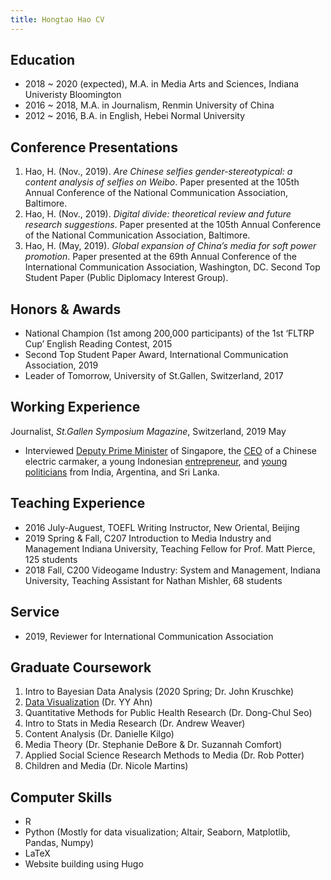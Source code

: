 ```yaml
---
title: Hongtao Hao CV
---
```


## Education

- 2018 ~ 2020 (expected), M.A. in Media Arts and Sciences, Indiana Univeristy Bloomington
- 2016 ~ 2018, M.A. in Journalism, Renmin University of China
- 2012 ~ 2016, B.A. in English, Hebei Normal University

## Conference Presentations
1. Hao, H. (Nov., 2019). *Are Chinese selfies gender-stereotypical: a content analysis of selfies on Weibo*. Paper presented at the 105th Annual Conference of the National Communication Association, Baltimore.
2. Hao, H. (Nov., 2019). *Digital divide: theoretical review and future research suggestions*. Paper presented at the 105th Annual Conference of the National Communication Association, Baltimore.
3. Hao, H. (May, 2019). *Global expansion of China’s media for soft power promotion*. Paper presented at the 69th Annual Conference of the International Communication Association, Washington, DC. Second Top Student Paper (Public Diplomacy Interest Group).

## Honors & Awards
- National Champion (1st among 200,000 participants) of the 1st ‘FLTRP Cup’ English Reading Contest, 2015
- Second Top Student Paper Award, International Communication Association, 2019
- Leader of Tomorrow, University of St.Gallen, Switzerland, 2017

## Working Experience
Journalist, *St.Gallen Symposium Magazine*, Switzerland, 2019 May 

- Interviewed [Deputy Prime Minister](https://www.symposium.org/articles/its-not-just-about-spending-more-money) of Singapore, the [CEO](https://www.symposium.org/articles/freeman-shens-electric-dream) of a Chinese electric carmaker, a young Indonesian [entrepreneur](https://www.symposium.org/articles/9-watch), and [young politicians](https://www.symposium.org/articles/what-role-should-governments-play) from India, Argentina, and Sri Lanka.

## Teaching Experience
- 2016 July-Auguest, TOEFL Writing Instructor, New Oriental, Beijing
- 2019 Spring & Fall, C207 Introduction to Media Industry and Management Indiana University, Teaching Fellow for Prof. Matt Pierce, 125 students
- 2018 Fall, C200 Videogame Industry: System and Management, Indiana University, Teaching Assistant for Nathan Mishler, 68 students

## Service
- 2019, Reviewer for International Communication Association

## Graduate Coursework
1. Intro to Bayesian Data Analysis (2020 Spring; Dr. John Kruschke)
2. [Data Visualization](http://yyahn.com/dviz-course/) (Dr. YY Ahn)
3. Quantitative Methods for Public Health Research (Dr. Dong-Chul Seo)
4. Intro to Stats in Media Research (Dr. Andrew Weaver)
5. Content Analysis (Dr. Danielle Kilgo)
6. Media Theory (Dr. Stephanie DeBore & Dr. Suzannah Comfort)
7. Applied Social Science Research Methods to Media (Dr. Rob Potter)
8. Children and Media (Dr. Nicole Martins)

## Computer Skills
- R 
- Python (Mostly for data visualization; Altair, Seaborn, Matplotlib, Pandas, Numpy)
- LaTeX
- Website building using Hugo




